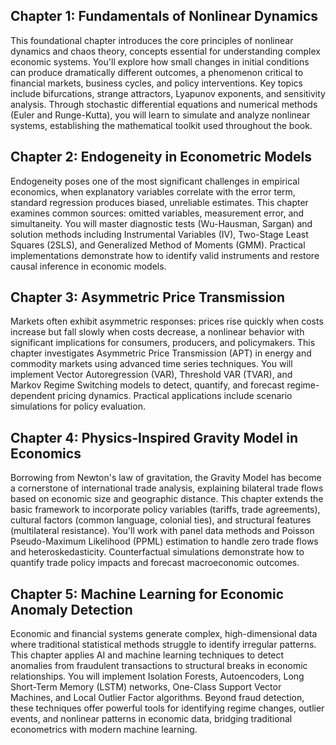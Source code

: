 ## Chapter 1: Fundamentals of Nonlinear Dynamics
This foundational chapter introduces the core principles of nonlinear dynamics and chaos theory, concepts essential for understanding complex economic systems. You'll explore how small changes in initial conditions can produce dramatically different outcomes, a phenomenon critical to financial markets, business cycles, and policy interventions. Key topics include bifurcations, strange attractors, Lyapunov exponents, and sensitivity analysis. Through stochastic differential equations and numerical methods (Euler and Runge-Kutta), you will learn to simulate and analyze nonlinear systems, establishing the mathematical toolkit used throughout the book.
## Chapter 2: Endogeneity in Econometric Models
Endogeneity poses one of the most significant challenges in empirical economics, when explanatory variables correlate with the error term, standard regression produces biased, unreliable estimates. This chapter examines common sources: omitted variables, measurement error, and simultaneity. You will master diagnostic tests (Wu-Hausman, Sargan) and solution methods including Instrumental Variables (IV), Two-Stage Least Squares (2SLS), and Generalized Method of Moments (GMM). Practical implementations demonstrate how to identify valid instruments and restore causal inference in economic models.
## Chapter 3: Asymmetric Price Transmission
Markets often exhibit asymmetric responses: prices rise quickly when costs increase but fall slowly when costs decrease, a nonlinear behavior with significant implications for consumers, producers, and policymakers. This chapter investigates Asymmetric Price Transmission (APT) in energy and commodity markets using advanced time series techniques. You will implement Vector Autoregression (VAR), Threshold VAR (TVAR), and Markov Regime Switching models to detect, quantify, and forecast regime-dependent pricing dynamics. Practical applications include scenario simulations for policy evaluation.
## Chapter 4: Physics-Inspired Gravity Model in Economics
Borrowing from Newton's law of gravitation, the Gravity Model has become a cornerstone of international trade analysis, explaining bilateral trade flows based on economic size and geographic distance. This chapter extends the basic framework to incorporate policy variables (tariffs, trade agreements), cultural factors (common language, colonial ties), and structural features (multilateral resistance). You'll work with panel data methods and Poisson Pseudo-Maximum Likelihood (PPML) estimation to handle zero trade flows and heteroskedasticity. Counterfactual simulations demonstrate how to quantify trade policy impacts and forecast macroeconomic outcomes.
## Chapter 5: Machine Learning for Economic Anomaly Detection
Economic and financial systems generate complex, high-dimensional data where traditional statistical methods struggle to identify irregular patterns. This chapter applies AI and machine learning techniques to detect anomalies from fraudulent transactions to structural breaks in economic relationships. You will implement Isolation Forests, Autoencoders, Long Short-Term Memory (LSTM) networks, One-Class Support Vector Machines, and Local Outlier Factor algorithms. Beyond fraud detection, these techniques offer powerful tools for identifying regime changes, outlier events, and nonlinear patterns in economic data, bridging traditional econometrics with modern machine learning.


